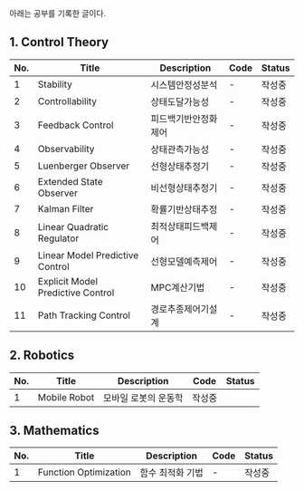 아래는 공부를 기록한 글이다.

## 1. Control Theory
|No.|Title|Description|Code|Status|
|--|--|--|--|--|
|1|Stability|시스템안정성분석|-|작성중|
|2|Controllability|상태도달가능성|-|작성중|
|3|Feedback Control|피드백기반안정화제어|-|작성중|
|4|Observability|상태관측가능성|-|작성중|
|5|Luenberger Observer|선형상태추정기|-|작성중|
|6|Extended State Observer|비선형상태추정기|-|작성중|
|7|Kalman Filter|확률기반상태추정|-|작성중|
|8|Linear Quadratic Regulator|최적상태피드백제어|-|작성중|
|9|Linear Model Predictive Control|선형모델예측제어|-|작성중|
|10|Explicit Model Predictive Control|MPC계산기법|-|작성중|
|11|Path Tracking Control|경로추종제어기설계|-|작성중|

## 2. Robotics

|No.|Title|Description|Code|Status|
|--|--|--|--|--|
|1|Mobile Robot|모바일 로봇의 운동학|작성중|

## 3. Mathematics

|No.|Title|Description|Code|Status|
|--|--|--|--|--|
|1|Function Optimization|함수 최적화 기법|-|작성중|

